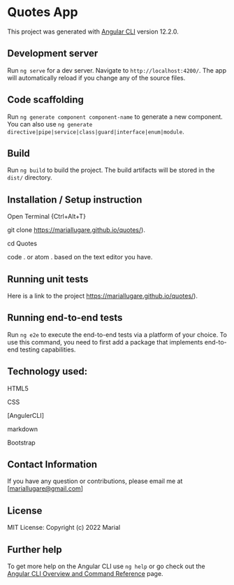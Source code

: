 # Quotes App

This project was generated with [Angular CLI](https://github.com/angular/angular-cli) version 12.2.0.

## Development server

Run `ng serve` for a dev server. Navigate to `http://localhost:4200/`. The app will automatically reload if you change any of the source files.

## Code scaffolding

Run `ng generate component component-name` to generate a new component. You can also use `ng generate directive|pipe|service|class|guard|interface|enum|module`.

## Build

Run `ng build` to build the project. The build artifacts will be stored in the `dist/` directory.
## Installation / Setup instruction
Open Terminal {Ctrl+Alt+T}

git clone https://mariallugare.github.io/quotes/).


cd Quotes

code . or atom . based on the text editor you have.



## Running unit tests

Here is a link to the project https://mariallugare.github.io/quotes/).

## Running end-to-end tests

Run `ng e2e` to execute the end-to-end tests via a platform of your choice. To use this command, you need to first add a package that implements end-to-end testing capabilities.
## Technology used:
HTML5

CSS

[AngulerCLI]

markdown

Bootstrap

## Contact Information
If you have any question or contributions, please email me at [mariallugare@gmail.com]

## License
MIT License:
Copyright (c) 2022 Marial


## Further help

To get more help on the Angular CLI use `ng help` or go check out the [Angular CLI Overview and Command Reference](https://angular.io/cli) page.
